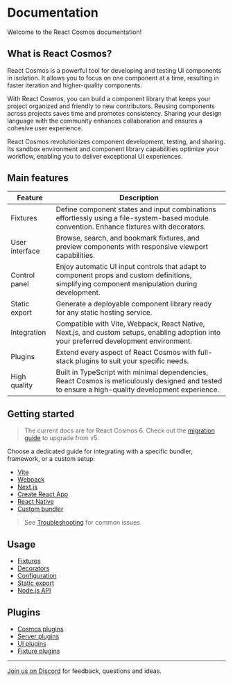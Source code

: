 # Documentation

Welcome to the React Cosmos documentation!

## What is React Cosmos?

React Cosmos is a powerful tool for developing and testing UI components in isolation. It allows you to focus on one component at a time, resulting in faster iteration and higher-quality components.

With React Cosmos, you can build a component library that keeps your project organized and friendly to new contributors. Reusing components across projects saves time and promotes consistency. Sharing your design language with the community enhances collaboration and ensures a cohesive user experience.

React Cosmos revolutionizes component development, testing, and sharing. Its sandbox environment and component library capabilities optimize your workflow, enabling you to deliver exceptional UI experiences.

## Main features

| Feature        | Description                                                                                                                                      |
| -------------- | ------------------------------------------------------------------------------------------------------------------------------------------------ |
| Fixtures       | Define component states and input combinations effortlessly using a file-system-based module convention. Enhance fixtures with decorators.       |
| User interface | Browse, search, and bookmark fixtures, and preview components with responsive viewport capabilities.                                             |
| Control panel  | Enjoy automatic UI input controls that adapt to component props and custom definitions, simplifying component manipulation during development.   |
| Static export  | Generate a deployable component library ready for any static hosting service.                                                                    |
| Integration    | Compatible with Vite, Webpack, React Native, Next.js, and custom setups, enabling adoption into your preferred development environment.          |
| Plugins        | Extend every aspect of React Cosmos with full-stack plugins to suit your specific needs.                                                         |
| High quality   | Built in TypeScript with minimal dependencies, React Cosmos is meticulously designed and tested to ensure a high-quality development experience. |

## Getting started

> The current docs are for React Cosmos 6. Check out the [migration guide](getting-started/migration.md) to upgrade from v5.

Choose a dedicated guide for integrating with a specific bundler, framework, or a custom setup:

- [Vite](getting-started/vite.md)
- [Webpack](getting-started/webpack.md)
- [Next.js](getting-started/next.md)
- [Create React App](getting-started/create-react-app.md)
- [React Native](getting-started/react-native.md)
- [Custom bundler](getting-started/custom-bundler.md)

> See [Troubleshooting](getting-started/troubleshooting.md) for common issues.

## Usage

- [Fixtures](usage/fixtures.md)
- [Decorators](usage/decorators.md)
- [Configuration](usage/configuration.md)
- [Static export](usage/static-export.md)
- [Node.js API](usage/node-api.md)

## Plugins

- [Cosmos plugins](plugins/cosmos-plugins.md)
- [Server plugins](plugins/server-plugins.md)
- [UI plugins](plugins/ui-plugins.md)
- [Fixture plugins](plugins/fixture-plugins.md)

---

[Join us on Discord](https://discord.gg/3X95VgfnW5) for feedback, questions and ideas.
